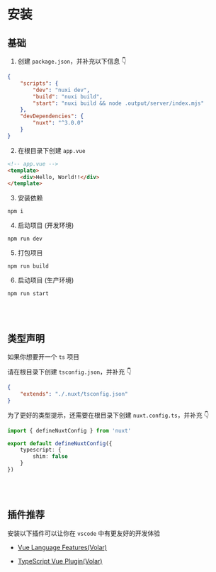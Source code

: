 # 安装

## 基础

1. 创建 `package.json`，并补充以下信息 👇

```json
{
	"scripts": {
		"dev": "nuxi dev",
		"build": "nuxi build",
		"start": "nuxi build && node .output/server/index.mjs"
	},
	"devDependencies": {
		"nuxt": "^3.0.0"
	}
}
```

2. 在根目录下创建 `app.vue`

```html
<!-- app.vue -->
<template>
	<div>Hello, World!!</div>
</template>
```

3. 安装依赖

```shell
npm i
```

4. 启动项目 (开发环境)

```shell
npm run dev
```

5. 打包项目

```shell
npm run build
```

6. 启动项目 (生产环境)

```shell
npm run start
```

<br />
<br />

## 类型声明

如果你想要开一个 `ts` 项目

请在根目录下创建 `tsconfig.json`，并补充 👇

```json
{
	"extends": "./.nuxt/tsconfig.json"
}
```

为了更好的类型提示，还需要在根目录下创建 `nuxt.config.ts`，并补充 👇

```ts
import { defineNuxtConfig } from 'nuxt'

export default defineNuxtConfig({
	typescript: {
		shim: false
	}
})
```

<br />
<br />

## 插件推荐

安装以下插件可以让你在 `vscode` 中有更友好的开发体验

- [Vue Language Features(Volar)](https://marketplace.visualstudio.com/items?itemName=johnsoncodehk.volar)

- [TypeScript Vue Plugin(Volar)](https://marketplace.visualstudio.com/items?itemName=johnsoncodehk.vscode-typescript-vue-plugin)
